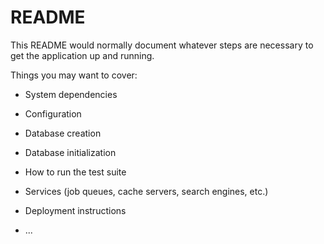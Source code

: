 # README

This README would normally document whatever steps are necessary to get the
application up and running.

Things you may want to cover:



* System dependencies

* Configuration

* Database creation

* Database initialization

* How to run the test suite

* Services (job queues, cache servers, search engines, etc.)

* Deployment instructions

* ...
